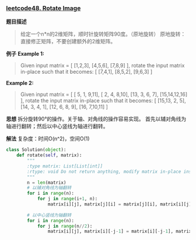 ### [leetcode48. Rotate Image](https://leetcode.com/problems/rotate-image/description/)

**题目描述**
> 给定一个n\*n的2维矩阵，顺时针旋转矩阵90度。（原地旋转）
原地旋转：直接修正矩阵，不要创建额外的2维矩阵。

**例子**
**Example 1:**

> Given input matrix = 
[
  [1,2,3],
  [4,5,6],
  [7,8,9]
],
rotate the input matrix in-place such that it becomes:
[
  [7,4,1],
  [8,5,2],
  [9,6,3]
]

**Example 2:**
>Given input matrix =
[
  [ 5, 1, 9,11],
  [ 2, 4, 8,10],
  [13, 3, 6, 7],
  [15,14,12,16]
], 
rotate the input matrix in-place such that it becomes:
[
  [15,13, 2, 5],
  [14, 3, 4, 1],
  [12, 6, 8, 9],
  [16, 7,10,11]
]

**思想**
拆分旋转90°的操作。关于轴、对角线的操作容易实现。
首先以辅对角线为轴进行翻转；然后以中心竖线为轴进行翻转。

**解法**
复杂度：时间O(n^2)，空间O(1)
```python
class Solution(object):
    def rotate(self, matrix):
        """
        :type matrix: List[List[int]]
        :rtype: void Do not return anything, modify matrix in-place instead.
        """
        n = len(matrix)
        # 以辅对角线为轴翻转
        for i in range(n):
            for j in range(i+1, n):
                matrix[i][j], matrix[j][i] = matrix[j][i], matrix[i][j]
        
        # 以中心竖线为轴翻转
        for i in range(n):
            for j in range(n//2):
                matrix[i][j], matrix[i][-j-1] = matrix[i][-j-1], matrix[i][j]
```